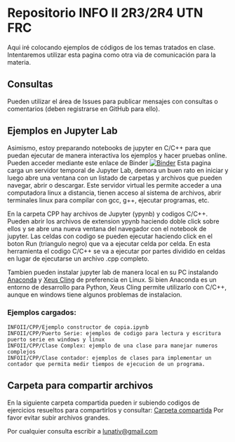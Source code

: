 # Repositorio INFO II 2R3/2R4 UTN FRC


Aqui iré colocando ejemplos de códigos de los temas tratados en clase. Intentaremos utilizar esta pagina como otra via de comunicación para la materia. 

## Consultas
Pueden utilizar el área de Issues para publicar mensajes con consultas o comentarios (deben registrarse en GitHub para ello).

## Ejemplos en Jupyter Lab

Asimismo, estoy preparando notebooks de jupyter en C/C++ para que puedan ejecutar de manera interactiva los ejemplos y hacer pruebas online. Pueden acceder mediante este enlace de Binder [![Binder](https://mybinder.org/badge_logo.svg)](https://mybinder.org/v2/gh/lunativ/INFOII.git/master?urlpath=lab) 
Esta pagina carga un servidor temporal de Jupyter Lab, demora un buen rato en iniciar y luego abre una ventana con un listado de carpetas y archivos que pueden navegar, abrir o descargar. 
Este servidor virtual les permite acceder a una computadora linux a distancia, tienen acceso al sistema de archivos, abrir terminales linux para compilar con gcc, g++, ejecutar programas, etc. 

En la carpeta CPP hay archivos de Jupyter (ypynb) y codigos C/C++. Pueden abrir los archivos de extension ypynb haciendo doble click sobre ellos y se abre una nueva ventana del navegador con el notebook de jupyter. Las celdas con codigo se pueden ejecutar haciendo click en el boton Run (triangulo negro) que va a ejecutar celda por celda. En esta herramienta el codigo C/C++ se va a ejecutar por partes dividido en celdas en lugar de ejecutarse un archivo .cpp completo.

Tambien pueden instalar jupyter lab de manera local en su PC instalando [Anaconda](https://www.anaconda.com/distribution/) y [Xeus Cling](https://github.com/QuantStack/xeus-cling) de preferencia en Linux. Si bien Anaconda es un entorno de desarrollo para Python, Xeus Cling permite utilizarlo con C/C++, aunque en windows tiene algunos problemas de instalacion.



### Ejemplos cargados:
```
INFOII/CPP/Ejemplo constructor de copia.ipynb
INFOII/CPP/Puerto Serie: ejemplos de codigo para lectura y escritura puerto serie en windows y linux
INFOII/CPP/Clase Complex: ejemplo de una clase para manejar numeros complejos
INFOII/CPP/Clase contador: ejemplos de clases para implementar un contador que permita medir tiempos de ejecucion de un programa.
```

## Carpeta para compartir archivos

En la siguiente carpeta compartida pueden ir subiendo codigos de ejercicios resueltos para compartirlos y consultar:
[Carpeta compartida](https://drive.google.com/drive/folders/19ifkgw_VMi0guyQRQCCpGU3y-eASX8Xg?usp=sharing)
Por favor evitar subir archivos grandes. 

Por cualquier consulta escribir a lunativ@gmail.com
